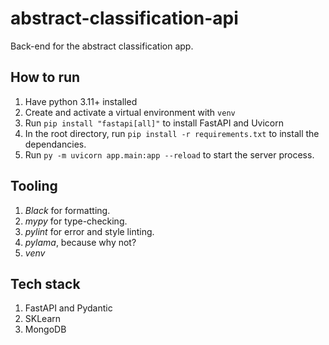 # abstract-classification-api

Back-end for the abstract classification app.

## How to run

1. Have python 3.11+ installed
2. Create and activate a virtual environment with `venv`
3. Run `pip install "fastapi[all]"` to install FastAPI and Uvicorn
4. In the root directory, run `pip install -r requirements.txt` to install the dependancies.
5. Run `py -m uvicorn app.main:app --reload` to start the server process.

## Tooling

1. *Black* for formatting.
2. *mypy* for type-checking.
3. *pylint* for error and style linting.
4. *pylama*, because why not?
5. *venv*

## Tech stack

1. FastAPI and Pydantic
2. SKLearn
3. MongoDB
